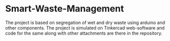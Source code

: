 # Smart-Waste-Management
The project is based on segregation of wet and dry waste using arduino and other components. The project is simulated on Tinkercad web-software and code for the same along with other attachments are there in the repository.
